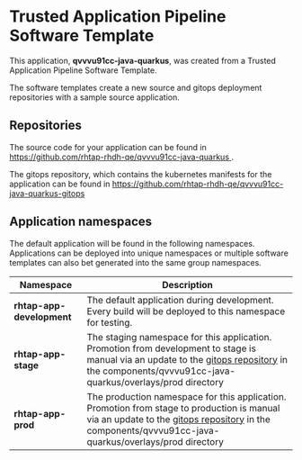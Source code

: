# Trusted Application Pipeline Software Template

This application, **qvvvu91cc-java-quarkus**, was created from a Trusted Application Pipeline Software Template.

The software templates create a new source and gitops deployment repositories with a sample source application. 

## Repositories

The source code for your application can be found in [https://github.com/rhtap-rhdh-qe/qvvvu91cc-java-quarkus ](https://github.com/rhtap-rhdh-qe/qvvvu91cc-java-quarkus ).
 
The gitops repository, which contains the kubernetes manifests for the application can be found in 
[https://github.com/rhtap-rhdh-qe/qvvvu91cc-java-quarkus-gitops ](https://github.com/rhtap-rhdh-qe/qvvvu91cc-java-quarkus-gitops ) 

## Application namespaces 

The default application will be found in the following namespaces. Applications can be deployed into unique namespaces or multiple software templates can also bet generated into the same group namespaces.  

|  Namespace   |  Description   |  
| -------- | -------- |   
| **rhtap-app-development** | The default application during development. Every build will be deployed to this namespace for testing. | 
| **rhtap-app-stage** | The staging namespace for this application. Promotion from development to stage is manual via an update to the [gitops repository](https://github.com/rhtap-rhdh-qe/qvvvu91cc-java-quarkus-gitops ) in the components/qvvvu91cc-java-quarkus/overlays/prod directory |  
| **rhtap-app-prod** | The production namespace for this application. Promotion from stage to production is manual via an update to the [gitops repository](https://github.com/rhtap-rhdh-qe/qvvvu91cc-java-quarkus-gitops ) in the components/qvvvu91cc-java-quarkus/overlays/prod directory | 